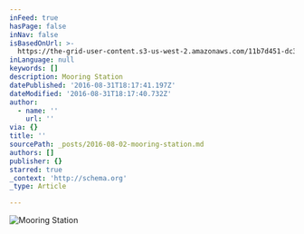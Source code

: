```yaml
---
inFeed: true
hasPage: false
inNav: false
isBasedOnUrl: >-
  https://the-grid-user-content.s3-us-west-2.amazonaws.com/11b7d451-dc3f-43c1-801c-553fee9a0171.jpg
inLanguage: null
keywords: []
description: Mooring Station
datePublished: '2016-08-31T18:17:41.197Z'
dateModified: '2016-08-31T18:17:40.732Z'
author:
  - name: ''
    url: ''
via: {}
title: ''
sourcePath: _posts/2016-08-02-mooring-station.md
authors: []
publisher: {}
starred: true
_context: 'http://schema.org'
_type: Article

---
```

![Mooring Station](https://the-grid-user-content.s3-us-west-2.amazonaws.com/11b7d451-dc3f-43c1-801c-553fee9a0171.jpg)